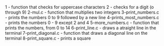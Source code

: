 1 - function that checks for uppercase characters
2 - checks for a digit (o through 9)
2-mul.c - function that multiplies two integers
3-print_numbers.c - prints the numbers 0 to 9 followed by a new line
4-prints_most_numbers.c - prints the numbers 0 - 9 except 2 and 4
5-more_numbers.c - function that prints the numbers, from 0 to 14
6-print_line.c - draws a atraight line in the terminal
7-print_diagonal.c - function that draws a diagonal line on the terminal
8-print_square.c - prints a square
